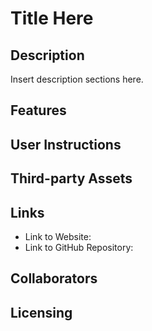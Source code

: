 # Title Here

## Description
Insert description sections here. 

## Features

## User Instructions

## Third-party Assets

## Links
* Link to Website: 
* Link to GitHub Repository: 

## Collaborators

## Licensing
